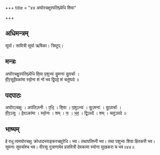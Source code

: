 +++
title = "४४ अघोरचक्षुरपतिघ्न्येधि शिवा"

+++
## अधिमन्त्रम्
सूर्या। सावित्री सूर्या ऋषिका। त्रिष्टुप्।

## मन्त्रः
अघो॑रचक्षु॒रप॑तिघ्न्येधि शि॒वा प॒शुभ्यः॑ सु॒मनाः॑ सु॒वर्चाः॑ ।  
वी॒र॒सूर्दे॒वका॑मा स्यो॒ना शं नो॑ भव द्वि॒पदे॒ शं चतु॑ष्पदे ॥

## पदपाठः
अघो॑रऽचक्षुः । अप॑तिऽघ्नी । ए॒धि॒ । शि॒वा । प॒शुऽभ्यः॑ । सु॒ऽमनाः॑ । सु॒ऽवर्चाः॑ ।  
वी॒र॒ऽसूः । दे॒वऽका॑मा । स्यो॒ना । शम् । नः॒ । भ॒व॒ । द्वि॒ऽपदे॑ । शम् । चतुः॑ऽपदे ॥

## भाष्यम्
हे वधु त्वमघोरचक्षुः क्रोधादभयङ्करचक्षुरेधि। भव। तथापतिघ्नी भव। तथा पशुभ्यः शिवा हितकरी भव। सुमनाः सुवर्चाश्च भव। वीरसूः पुत्राणामेव प्रसवित्री देवकामा स्योना सुखकरा च भव॥४४॥